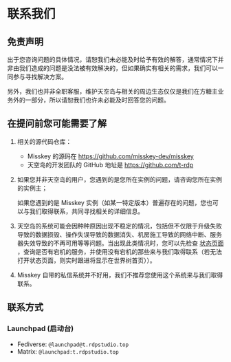 # 联系我们

## 免责声明

出于您咨询问题的具体情况，请恕我们未必能及时给予有效的解答，通常情况下并非由我们造成的问题是没法被有效解决的，但如果确实有相关的需求，我们可以一同参与寻找解决方案。

另外，我们也并非全职客服，维护天空岛与相关的周边生态仅仅是我们在方糖主业务外的一部分，所以请恕我们也许未必能及时回答您的问题。

## 在提问前您可能需要了解

1. 相关的源代码仓库：
    - Misskey 的源码在 https://github.com/misskey-dev/misskey 
    - 天空岛的开发团队的 GitHub 地址是 https://github.com/t-rdp

2. 
    如果您并非天空岛的用户，您遇到的是您所在实例的问题，请咨询您所在实例的实例主；

    如果您遇到的是 Misskey 实例（如某一特定版本）普遍存在的问题，您也可以与我们取得联系，共同寻找相关的详细信息。

3. 天空岛的系统可能会因种种原因出现不稳定的情况，包括但不仅限于升级失败导致的数据损毁、操作失误导致的数据消失、机房施工导致的网络中断、服务器失效导致的不再可用等等问题。当出现此类情况时，您可以先检查 [状态页面](https://tstatus.rdpstudio.top) ，查询是否有宕机的服务，并使用没有宕机的那些来与我们取得联系（若无法打开状态页面，则实时跟进将显示在世界树首页））。

4. Misskey 自带的私信系统并不好用，我们不推荐您使用这个系统来与我们取得联系。

## 联系方式

### Launchpad (启动台)

- Fediverse: `@launchpad@t.rdpstudio.top`
- Matrix: `@launchpad:t.rdpstudio.top`
